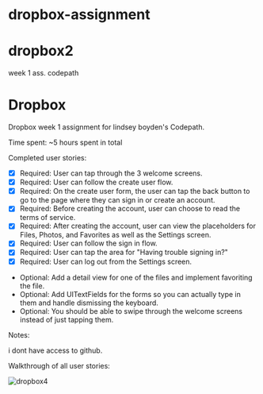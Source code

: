 # dropbox-assignment

# dropbox2
week 1 ass. codepath

# Dropbox

Dropbox week 1 assignment for lindsey boyden's Codepath.

Time spent: ~5 hours spent in total

Completed user stories:

* [x] Required: User can tap through the 3 welcome screens.
* [x] Required: User can follow the create user flow.
* [x] Required: On the create user form, the user can tap the back button to go to the page where they can sign in or create an account.
* [x] Required: Before creating the account, user can choose to read the terms of service.
* [x] Required: After creating the account, user can view the placeholders for Files, Photos, and Favorites as well as the Settings screen.
* [x] Required: User can follow the sign in flow.
* [x] Required: User can tap the area for "Having trouble signing in?"
* [x] Required: User can log out from the Settings screen.
* Optional: Add a detail view for one of the files and implement favoriting the file.
* Optional: Add UITextFields for the forms so you can actually type in them and handle dismissing the keyboard.
* Optional: You should be able to swipe through the welcome screens instead of just tapping them.

Notes:

i dont have access to github. 

Walkthrough of all user stories:

![dropbox4](https://cloud.githubusercontent.com/assets/14496785/10026282/b3e00e46-6115-11e5-80d4-2dbd9e050c26.gif)


